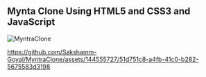 ## Mynta Clone Using HTML5 and CSS3 and JavaScript

![MyntraClone](https://github.com/Sakshamm-Goyal/MyntraClone/assets/144555727/1589a990-3ec0-4885-8803-83ad0fabf702)



https://github.com/Sakshamm-Goyal/MyntraClone/assets/144555727/51d751c8-a4fb-41c0-b282-5675583d3198


